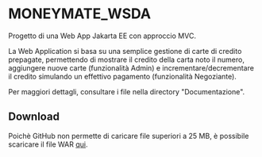 # MONEYMATE_WSDA
Progetto di una Web App Jakarta EE con approccio MVC. 

La Web Application si basa su una semplice gestione di carte di credito prepagate, permettendo di mostrare il credito della carta noto il numero, aggiungere nuove carte (funzionalità Admin) e incrementare/decrementare il credito simulando un effettivo pagamento (funzionalità Negoziante).

Per maggiori dettagli, consultare i file nella directory "Documentazione".

## Download 
Poichè GitHub non permette di caricare file superiori a 25 MB, è possibile scaricare il file WAR [qui](https://unipa-my.sharepoint.com/:u:/g/personal/ilenia_munfuletto_you_unipa_it/ESAbJxg5lWlPoXO7wuBX340B-XQZRYZguLn7MLoFYMUS5Q?e=UoXHHf).


